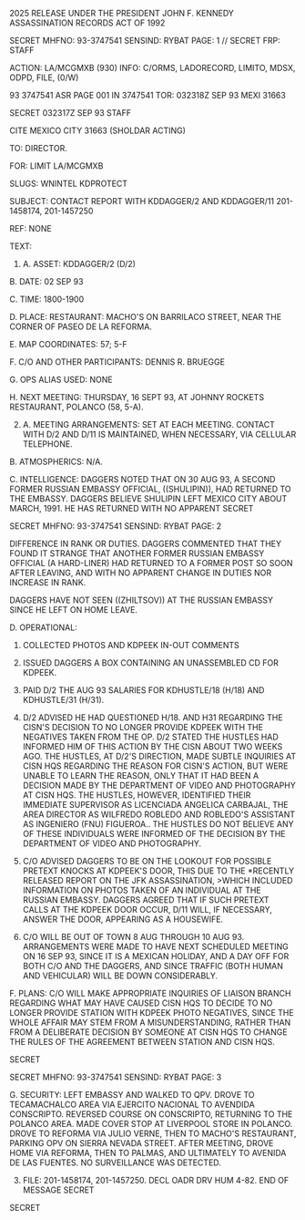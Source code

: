 2025 RELEASE UNDER THE PRESIDENT JOHN F. KENNEDY ASSASSINATION RECORDS ACT OF 1992

SECRET
MHFNO: 93-3747541	SENSIND: RYBAT	PAGE:	1
//	SECRET	FRP:
		STAFF

ACTION: LA/MCGMXB (930) INFO: C/ORMS, LADORECORD, LIMITO, MDSX, ODPD, FILE, (0/W)

93 3747541 ASR PAGE 001	IN 3747541
	TOR: 032318Z SEP 93 MEXI 31663

SECRET 032317Z SEP 93 STAFF

CITE MEXICO CITY 31663 (SHOLDAR ACTING)

TO: DIRECTOR.

FOR: LIMIT LA/MCGMXB

SLUGS: WNINTEL KDPROTECT

SUBJECT: CONTACT REPORT WITH KDDAGGER/2 AND KDDAGGER/11
201-1458174, 201-1457250

REF: NONE

TEXT:

1. A. ASSET:	KDDAGGER/2 (D/2)

B. DATE:	02 SEP 93

C. TIME:	1800-1900

D. PLACE: RESTAURANT: MACHO'S ON BARRILACO STREET,
NEAR THE CORNER OF PASEO DE LA REFORMA.

E. MAP COORDINATES: 57; 5-F

F. C/O AND OTHER PARTICIPANTS: DENNIS R. BRUEGGE

G. OPS ALIAS USED: NONE

H. NEXT MEETING: THURSDAY, 16 SEPT 93, AT JOHNNY
ROCKETS RESTAURANT, POLANCO (58, 5-A).

2. A. MEETING ARRANGEMENTS: SET AT EACH MEETING.
CONTACT WITH D/2 AND D/11 IS MAINTAINED, WHEN NECESSARY, VIA
CELLULAR TELEPHONE.

B. ATMOSPHERICS: N/A.

C. INTELLIGENCE: DAGGERS NOTED THAT ON 30 AUG 93, A
SECOND FORMER RUSSIAN EMBASSY OFFICIAL, ((SHULIPIN)), HAD
RETURNED TO THE EMBASSY. DAGGERS BELIEVE SHULIPIN LEFT MEXICO
CITY ABOUT MARCH, 1991. HE HAS RETURNED WITH NO APPARENT
SECRET

SECRET
MHFNO: 93-3747541	SENSIND: RYBAT	PAGE: 2

DIFFERENCE IN RANK OR DUTIES. DAGGERS COMMENTED THAT THEY
FOUND IT STRANGE THAT ANOTHER FORMER RUSSIAN EMBASSY OFFICIAL
(A HARD-LINER) HAD RETURNED TO A FORMER POST SO SOON AFTER
LEAVING, AND WITH NO APPARENT CHANGE IN DUTIES NOR INCREASE IN
RANK.

DAGGERS HAVE NOT SEEN ((ZHILTSOV)) AT THE RUSSIAN
EMBASSY SINCE HE LEFT ON HOME LEAVE.

D. OPERATIONAL:

1. COLLECTED PHOTOS AND KDPEEK IN-OUT COMMENTS
2. ISSUED DAGGERS A BOX CONTAINING AN UNASSEMBLED
CD FOR KDPEEK.

3. PAID D/2 THE AUG 93 SALARIES FOR KDHUSTLE/18
(H/18) AND KDHUSTLE/31 (H/31).

4. D/2 ADVISED HE HAD QUESTIONED H/18. AND H31
REGARDING THE CISN'S DECISION TO NO LONGER PROVIDE KDPEEK WITH
THE NEGATIVES TAKEN FROM THE OP. D/2 STATED THE HUSTLES HAD
INFORMED HIM OF THIS ACTION BY THE CISN ABOUT TWO WEEKS AGO.
THE HUSTLES, AT D/2'S DIRECTION, MADE SUBTLE INQUIRIES AT CISN
HQS REGARDING THE REASON FOR CISN'S ACTION, BUT WERE UNABLE TO
LEARN THE REASON, ONLY THAT IT HAD BEEN A DECISION MADE BY THE
DEPARTMENT OF VIDEO AND PHOTOGRAPHY AT CISN HQS. THE HUSTLES,
HOWEVER, IDENTIFIED THEIR IMMEDIATE SUPERVISOR AS LICENCIADA
ANGELICA CARBAJAL, THE AREA DIRECTOR AS WILFREDO ROBLEDO AND
ROBLEDO'S ASSISTANT AS INGENIERO (FNU) FIGUEROA.. THE HUSTLES
DO NOT BELIEVE ANY OF THESE INDIVIDUALS WERE INFORMED OF THE
DECISION BY THE DEPARTMENT OF VIDEO AND PHOTOGRAPHY.

5. C/O ADVISED DAGGERS TO BE ON THE LOOKOUT FOR
POSSIBLE PRETEXT KNOCKS AT KDPEEK'S DOOR, THIS DUE TO THE
*RECENTLY RELEASED REPORT ON THE JFK ASSASSINATION, >WHICH
INCLUDED INFORMATION ON PHOTOS TAKEN OF AN INDIVIDUAL AT THE
RUSSIAN EMBASSY. DAGGERS AGREED THAT IF SUCH PRETEXT CALLS AT
THE KDPEEK DOOR OCCUR, D/11 WILL, IF NECESSARY, ANSWER THE
DOOR, APPEARING AS A HOUSEWIFE.

6. C/O WILL BE OUT OF TOWN 8 AUG THROUGH 10 AUG 93.
ARRANGEMENTS WERE MADE TO HAVE NEXT SCHEDULED MEETING ON 16 SEP
93, SINCE IT IS A MEXICAN HOLIDAY, AND A DAY OFF FOR BOTH C/O
AND THE DAGGERS, AND SINCE TRAFFIC (BOTH HUMAN AND VEHICULAR)
WILL BE DOWN CONSIDERABLY.

F. PLANS: C/O WILL MAKE APPROPRIATE INQUIRIES OF
LIAISON BRANCH REGARDING WHAT MAY HAVE CAUSED CISN HQS TO
DECIDE TO NO LONGER PROVIDE STATION WITH KDPEEK PHOTO
NEGATIVES, SINCE THE WHOLE AFFAIR MAY STEM FROM A
MISUNDERSTANDING, RATHER THAN FROM A DELIBERATE DECISION BY
SOMEONE AT CISN HQS TO CHANGE THE RULES OF THE AGREEMENT
BETWEEN STATION AND CISN HQS.

SECRET

SECRET
MHFNO: 93-3747541	SENSIND: RYBAT	PAGE:	3

G. SECURITY: LEFT EMBASSY AND WALKED TO QPV. DROVE
TO TECAMACHALCO AREA VIA EJERCITO NACIONAL TO AVENDIDA
CONSCRIPTO. REVERSED COURSE ON CONSCRIPTO, RETURNING TO THE
POLANCO AREA. MADE COVER STOP AT LIVERPOOL STORE IN POLANCO.
DROVE TO REFORMA VIA JULIO VERNE, THEN TO MACHO'S RESTAURANT,
PARKING OPV ON SIERRA NEVADA STREET. AFTER MEETING, DROVE HOME
VIA REFORMA, THEN TO PALMAS, AND ULTIMATELY TO AVENIDA DE LAS
FUENTES. NO SURVEILLANCE WAS DETECTED.

3. FILE: 201-1458174, 201-1457250. DECL OADR DRV HUM
4-82.
END OF MESSAGE
SECRET

SECRET
